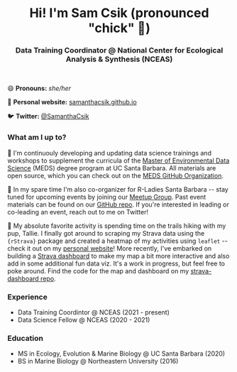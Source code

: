 <h1 align="center">Hi! I'm Sam Csik (pronounced "chick" 🐥)</h1>

<h3 align="center"> Data Training Coordinator @ National Center for Ecological Analysis & Synthesis (NCEAS)</h3>

<br>

😄 **Pronouns:** *she/her* 

📝 **Personal website:** [samanthacsik.github.io](https://samanthacsik.github.io/)

🐦 **Twitter:** [@SamanthaCsik](https://twitter.com/SamanthaCsik)

### What am I up to? 

🌱 I'm continuouly developing and updating data science trainings and workshops to supplement the curricula of the [Master of Environmental Data Science](https://bren.ucsb.edu/masters-programs/master-environmental-data-science/academics-meds) (MEDS) degree program at UC Santa Barbara. All materials are open source, which you can check out on the [MEDS GitHub Organization](https://github.com/search?q=topic%3Aworkshop-materials+org%3AUCSB-MEDS+fork%3Atrue&type=repositories).

💜 In my spare time I'm also co-organizer for R-Ladies Santa Barbara -- stay tuned for upcoming events by joining our [Meetup Group](https://www.meetup.com/rladies-santa-barbara/). Past event materials can be found on our [GitHub repo](https://github.com/rladies/meetup-presentations_santabarbara). If you're interested in leading or co-leading an event, reach out to me on Twitter!

🥾 My absolute favorite activity is spending time on the trails hiking with my pup, Tallie. I finally got around to scraping my Strava data using the `{rStrava}` package and created a heatmap of my activities using `leaflet` -- check it out on my [personal website](https://samanthacsik.github.io/about.html#fa-hiking-titlea-person-with-a-backpack-and-trekking-pole-the-hobby)! More recently, I've embarked on building a [Strava dashboard](https://samanthacsik.shinyapps.io/strava_dashboard/) to make my map a bit more interactive and also add in some additional fun data viz. It's a work in progress, but feel free to poke around. Find the code for the map and dashboard on my [strava-dashboard repo](https://github.com/samanthacsik/strava-dashboard).

### Experience

- Data Training Coordintor @ NCEAS (2021 - present)
- Data Science Fellow @ NCEAS (2020 - 2021)

### Education

- MS in Ecology, Evolution & Marine Biology @ UC Santa Barbara (2020)
- BS in Marine Biology @ Northeastern University (2016)

<!--
**samanthacsik/samanthacsik** is a ✨ _special_ ✨ repository because its `README.md` (this file) appears on your GitHub profile.

Here are some ideas to get you started:

- 🔭 I’m currently working on ...
- 🌱 I’m currently learning ...
- 👯 I’m looking to collaborate on ...
- 🤔 I’m looking for help with ...
- 💬 Ask me about ...
- 📫 How to reach me: ...
- 😄 Pronouns: ...
- ⚡ Fun fact: ...
-->

